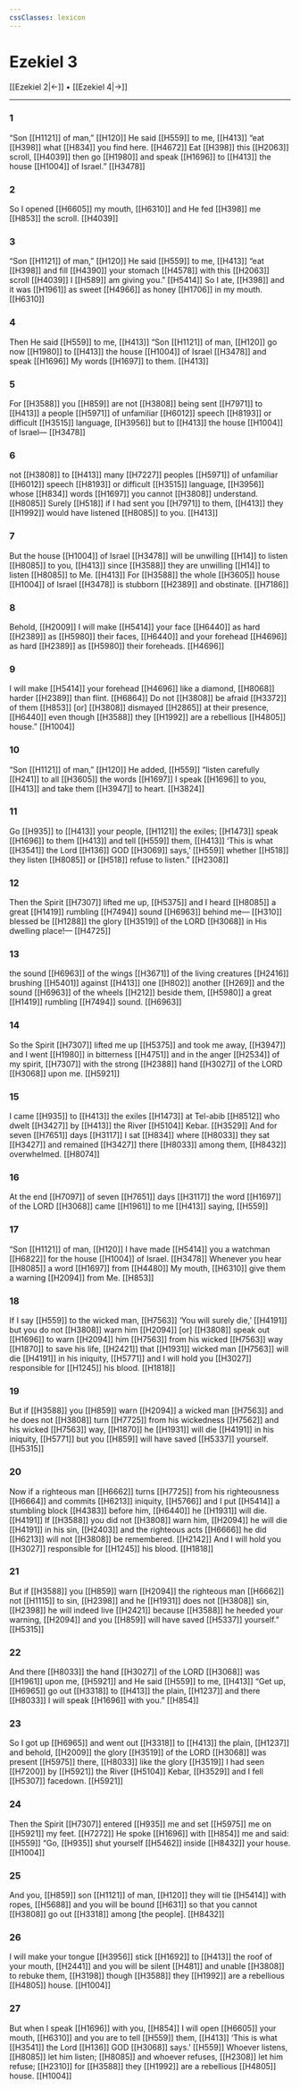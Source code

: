 ```yaml
---
cssClasses: lexicon
---
```


# Ezekiel 3

[[Ezekiel 2|←]] • [[Ezekiel 4|→]]

---

### 1
“Son [[H1121]] of man,” [[H120]] He said [[H559]] to me, [[H413]] “eat [[H398]] what [[H834]] you find here. [[H4672]] Eat [[H398]] this [[H2063]] scroll, [[H4039]] then go [[H1980]] and speak [[H1696]] to [[H413]] the house [[H1004]] of Israel.” [[H3478]]

### 2
So I opened [[H6605]] my mouth, [[H6310]] and He fed [[H398]] me [[H853]] the scroll. [[H4039]]

### 3
“Son [[H1121]] of man,” [[H120]] He said [[H559]] to me, [[H413]] “eat [[H398]] and fill [[H4390]] your stomach [[H4578]] with this [[H2063]] scroll [[H4039]] I [[H589]] am giving you.” [[H5414]] So I ate, [[H398]] and it was [[H1961]] as sweet [[H4966]] as honey [[H1706]] in my mouth. [[H6310]]

### 4
Then He said [[H559]] to me, [[H413]] “Son [[H1121]] of man, [[H120]] go now [[H1980]] to [[H413]] the house [[H1004]] of Israel [[H3478]] and speak [[H1696]] My words [[H1697]] to them. [[H413]]

### 5
For [[H3588]] you [[H859]] are not [[H3808]] being sent [[H7971]] to [[H413]] a people [[H5971]] of unfamiliar [[H6012]] speech [[H8193]] or difficult [[H3515]] language, [[H3956]] but to [[H413]] the house [[H1004]] of Israel— [[H3478]]

### 6
not [[H3808]] to [[H413]] many [[H7227]] peoples [[H5971]] of unfamiliar [[H6012]] speech [[H8193]] or difficult [[H3515]] language, [[H3956]] whose [[H834]] words [[H1697]] you cannot [[H3808]] understand. [[H8085]] Surely [[H518]] if I had sent you [[H7971]] to them, [[H413]] they [[H1992]] would have listened [[H8085]] to you. [[H413]]

### 7
But the house [[H1004]] of Israel [[H3478]] will be unwilling [[H14]] to listen [[H8085]] to you, [[H413]] since [[H3588]] they are unwilling [[H14]] to listen [[H8085]] to Me. [[H413]] For [[H3588]] the whole [[H3605]] house [[H1004]] of Israel [[H3478]] is stubborn [[H2389]] and obstinate. [[H7186]]

### 8
Behold, [[H2009]] I will make [[H5414]] your face [[H6440]] as hard [[H2389]] as [[H5980]] their faces, [[H6440]] and your forehead [[H4696]] as hard [[H2389]] as [[H5980]] their foreheads. [[H4696]]

### 9
I will make [[H5414]] your forehead [[H4696]] like a diamond, [[H8068]] harder [[H2389]] than flint. [[H6864]] Do not [[H3808]] be afraid [[H3372]] of them [[H853]] [or] [[H3808]] dismayed [[H2865]] at their presence, [[H6440]] even though [[H3588]] they [[H1992]] are a rebellious [[H4805]] house.” [[H1004]]

### 10
“Son [[H1121]] of man,” [[H120]] He added, [[H559]] “listen carefully [[H241]] to all [[H3605]] the words [[H1697]] I speak [[H1696]] to you, [[H413]] and take them [[H3947]] to heart. [[H3824]]

### 11
Go [[H935]] to [[H413]] your people, [[H1121]] the exiles; [[H1473]] speak [[H1696]] to them [[H413]] and tell [[H559]] them, [[H413]] ‘This is what [[H3541]] the Lord [[H136]] GOD [[H3069]] says,’ [[H559]] whether [[H518]] they listen [[H8085]] or [[H518]] refuse to listen.” [[H2308]]

### 12
Then the Spirit [[H7307]] lifted me up, [[H5375]] and I heard [[H8085]] a great [[H1419]] rumbling [[H7494]] sound [[H6963]] behind me— [[H310]] blessed be [[H1288]] the glory [[H3519]] of the LORD [[H3068]] in His dwelling place!— [[H4725]]

### 13
the sound [[H6963]] of the wings [[H3671]] of the living creatures [[H2416]] brushing [[H5401]] against [[H413]] one [[H802]] another [[H269]] and the sound [[H6963]] of the wheels [[H212]] beside them, [[H5980]] a great [[H1419]] rumbling [[H7494]] sound. [[H6963]]

### 14
So the Spirit [[H7307]] lifted me up [[H5375]] and took me away, [[H3947]] and I went [[H1980]] in bitterness [[H4751]] and in the anger [[H2534]] of my spirit, [[H7307]] with the strong [[H2388]] hand [[H3027]] of the LORD [[H3068]] upon me. [[H5921]]

### 15
I came [[H935]] to [[H413]] the exiles [[H1473]] at Tel-abib [[H8512]] who dwelt [[H3427]] by [[H413]] the River [[H5104]] Kebar. [[H3529]] And for seven [[H7651]] days [[H3117]] I sat [[H834]] where [[H8033]] they sat [[H3427]] and remained [[H3427]] there [[H8033]] among them, [[H8432]] overwhelmed. [[H8074]]

### 16
At the end [[H7097]] of seven [[H7651]] days [[H3117]] the word [[H1697]] of the LORD [[H3068]] came [[H1961]] to me [[H413]] saying, [[H559]]

### 17
“Son [[H1121]] of man, [[H120]] I have made [[H5414]] you a watchman [[H6822]] for the house [[H1004]] of Israel. [[H3478]] Whenever you hear [[H8085]] a word [[H1697]] from [[H4480]] My mouth, [[H6310]] give them a warning [[H2094]] from Me. [[H853]]

### 18
If I say [[H559]] to the wicked man, [[H7563]] ‘You will surely die,’ [[H4191]] but you do not [[H3808]] warn him [[H2094]] [or] [[H3808]] speak out [[H1696]] to warn [[H2094]] him [[H7563]] from his wicked [[H7563]] way [[H1870]] to save his life, [[H2421]] that [[H1931]] wicked man [[H7563]] will die [[H4191]] in his iniquity, [[H5771]] and I will hold you [[H3027]] responsible for [[H1245]] his blood. [[H1818]]

### 19
But if [[H3588]] you [[H859]] warn [[H2094]] a wicked man [[H7563]] and he does not [[H3808]] turn [[H7725]] from his wickedness [[H7562]] and his wicked [[H7563]] way, [[H1870]] he [[H1931]] will die [[H4191]] in his iniquity, [[H5771]] but you [[H859]] will have saved [[H5337]] yourself. [[H5315]]

### 20
Now if a righteous man [[H6662]] turns [[H7725]] from his righteousness [[H6664]] and commits [[H6213]] iniquity, [[H5766]] and I put [[H5414]] a stumbling block [[H4383]] before him, [[H6440]] he [[H1931]] will die. [[H4191]] If [[H3588]] you did not [[H3808]] warn him, [[H2094]] he will die [[H4191]] in his sin, [[H2403]] and the righteous acts [[H6666]] he did [[H6213]] will not [[H3808]] be remembered. [[H2142]] And I will hold you [[H3027]] responsible for [[H1245]] his blood. [[H1818]]

### 21
But if [[H3588]] you [[H859]] warn [[H2094]] the righteous man [[H6662]] not [[H1115]] to sin, [[H2398]] and he [[H1931]] does not [[H3808]] sin, [[H2398]] he will indeed live [[H2421]] because [[H3588]] he heeded your warning, [[H2094]] and you [[H859]] will have saved [[H5337]] yourself.” [[H5315]]

### 22
And there [[H8033]] the hand [[H3027]] of the LORD [[H3068]] was [[H1961]] upon me, [[H5921]] and He said [[H559]] to me, [[H413]] “Get up, [[H6965]] go out [[H3318]] to [[H413]] the plain, [[H1237]] and there [[H8033]] I will speak [[H1696]] with you.” [[H854]]

### 23
So I got up [[H6965]] and went out [[H3318]] to [[H413]] the plain, [[H1237]] and behold, [[H2009]] the glory [[H3519]] of the LORD [[H3068]] was present [[H5975]] there, [[H8033]] like the glory [[H3519]] I had seen [[H7200]] by [[H5921]] the River [[H5104]] Kebar, [[H3529]] and I fell [[H5307]] facedown. [[H5921]]

### 24
Then the Spirit [[H7307]] entered [[H935]] me  and set [[H5975]] me on [[H5921]] my feet. [[H7272]] He spoke [[H1696]] with [[H854]] me and said: [[H559]] “Go, [[H935]] shut yourself [[H5462]] inside [[H8432]] your house. [[H1004]]

### 25
And you, [[H859]] son [[H1121]] of man, [[H120]] they will tie [[H5414]] with ropes, [[H5688]] and you will be bound [[H631]] so that you cannot [[H3808]] go out [[H3318]] among [the people]. [[H8432]]

### 26
I will make your tongue [[H3956]] stick [[H1692]] to [[H413]] the roof of your mouth, [[H2441]] and you will be silent [[H481]] and unable [[H3808]] to rebuke them, [[H3198]] though [[H3588]] they [[H1992]] are a rebellious [[H4805]] house. [[H1004]]

### 27
But when I speak [[H1696]] with you, [[H854]] I will open [[H6605]] your mouth, [[H6310]] and you are to tell [[H559]] them, [[H413]] ‘This is what [[H3541]] the Lord [[H136]] GOD [[H3068]] says.’ [[H559]] Whoever listens, [[H8085]] let him listen; [[H8085]] and whoever refuses, [[H2308]] let him refuse; [[H2310]] for [[H3588]] they [[H1992]] are a rebellious [[H4805]] house. [[H1004]]

